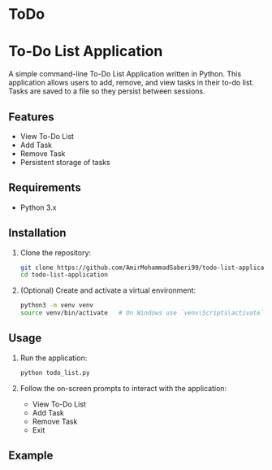 # ToDo

# To-Do List Application

A simple command-line To-Do List Application written in Python. This application allows users to add, remove, and view tasks in their to-do list. Tasks are saved to a file so they persist between sessions.

## Features

- View To-Do List
- Add Task
- Remove Task
- Persistent storage of tasks

## Requirements

- Python 3.x

## Installation

1. Clone the repository:
    ```bash
    git clone https://github.com/AmirMohammadSaberi99/todo-list-application.git
    cd todo-list-application
    ```

2. (Optional) Create and activate a virtual environment:
    ```bash
    python3 -m venv venv
    source venv/bin/activate   # On Windows use `venv\Scripts\activate`
    ```

## Usage

1. Run the application:
    ```bash
    python todo_list.py
    ```

2. Follow the on-screen prompts to interact with the application:
    - View To-Do List
    - Add Task
    - Remove Task
    - Exit

## Example

